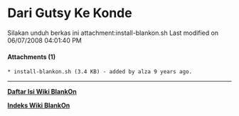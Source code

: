 # Dari Gutsy Ke Konde
Silakan unduh berkas ini attachment:install-blankon.sh​
Last modified on 06/07/2008 04:01:40 PM
#### Attachments (1)
    * install-blankon.sh​ (3.4 KB) - added by alza 9 years ago.

---
[**Daftar Isi Wiki BlankOn**](/DaftarIsi/README.md)
 
[**Indeks Wiki BlankOn**](/Indeks.md)



